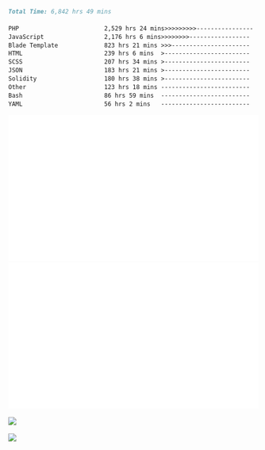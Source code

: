 <!--START_SECTION:waka-->

```markdown
Total Time: 6,842 hrs 49 mins

PHP                        2,529 hrs 24 mins>>>>>>>>>----------------   36.31 %
JavaScript                 2,176 hrs 6 mins>>>>>>>>-----------------   31.24 %
Blade Template             823 hrs 21 mins >>>----------------------   11.82 %
HTML                       239 hrs 6 mins  >------------------------   03.43 %
SCSS                       207 hrs 34 mins >------------------------   02.98 %
JSON                       183 hrs 21 mins >------------------------   02.63 %
Solidity                   180 hrs 38 mins >------------------------   02.59 %
Other                      123 hrs 18 mins -------------------------   01.77 %
Bash                       86 hrs 59 mins  -------------------------   01.25 %
YAML                       56 hrs 2 mins   -------------------------   00.80 %
```

<!--END_SECTION:waka-->

![](https://raw.githubusercontent.com/DrMaxis/github-stats-transparent/output/generated/overview.svg)
![](https://raw.githubusercontent.com/DrMaxis/github-stats-transparent/output/generated/languages.svg)

![](https://git-readme-stats-drmaxis-projects.vercel.app/api?username=drmaxis&show_icons=true&theme=outrun&count_private=true&show=reviews,discussions_started,discussions_answered,prs_merged,prs_merged_percentage&custom_title=2024%20Github%20Rank)
 
<a href="https://count.getloli.com/"><img src="https://count.getloli.com/get/@:maxis-the-alchemist?theme=rule34"></a>
<!-- https://count.getloli.com/get/@alchemist?theme=rule34 -->
<br>
